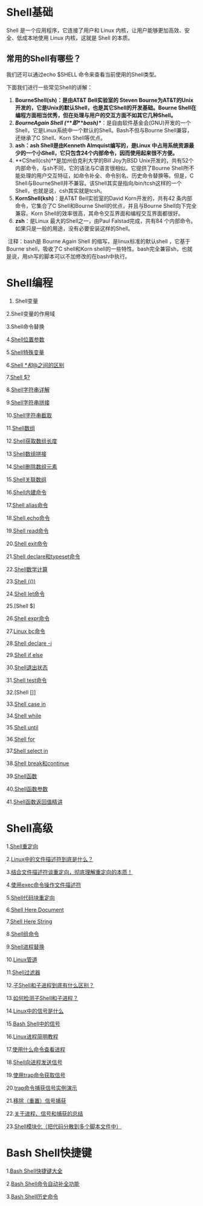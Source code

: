 # Shell基础

Shell 是一个应用程序，它连接了用户和 Linux 内核，让用户能够更加高效、安全、低成本地使用 Linux 内核，这就是 Shell 的本质。

## 常用的Shell有哪些？

我们还可以通过echo $SHELL 命令来查看当前使用的Shell类型。

下面我们进行一些常见Shell的讲解：

1. **BourneShell(sh)：是由AT&T Bell实验室的 Steven Bourne为AT&T的Unix开发的，它是Unix的默认Shell，也是其它Shell的开发基础。Bourne Shell在编程方面相当优秀，但在处理与用户的交互方面不如其它几种Shell。**
2. ***BourneAgain Shell (\**\**即\**\**bash)\****：是自由软件基金会(GNU)开发的一个Shell，它是Linux系统中一个默认的Shell。Bash不但与Bourne Shell兼容，还继承了C Shell、Korn Shell等优点。
3. **ash：ash Shell是由Kenneth Almquist编写的，是Linux 中占用系统资源最少的一个小Shell，它只包含24个内部命令，因而使用起来很不方便。**
4. **CShell(csh)**是加州伯克利大学的Bill Joy为BSD Unix开发的，共有52个内部命令，与sh不同，它的语法与C语言很相似。它提供了Bourne Shell所不能处理的用户交互特征，如命令补全、命令别名、历史命令替换等。但是，C Shell与BourneShell并不兼容。该Shell其实是指向/bin/tcsh这样的一个Shell，也就是说，csh其实就是tcsh。
5. **KornShell(ksh)**：是AT&T Bell实验室的David Korn开发的，共有42 条内部命令，它集合了C Shell和Bourne Shell的优点，并且与Bourne Shell向下完全兼容。Korn Shell的效率很高，其命令交互界面和编程交互界面都很好。
6. **zsh**：是Linux 最大的Shell之一，由Paul Falstad完成，共有84 个内部命令。如果只是一般的用途，没有必要安装这样的Shell。

​    注释：bash是 Bourne Again Shell 的缩写，是linux标准的默认shell ，它基于Bourne shell，吸收了C shell和Korn shell的一些特性。bash完全兼容sh，也就是说，用sh写的脚本可以不加修改的在bash中执行。



# Shell编程

1. Shell变量

2.Shell变量的作用域

3.Shell命令替换

4.[Shell位置参数](http://c.biancheng.net/view/789.html)

5.[Shell特殊变量](http://c.biancheng.net/view/806.html)

6.[Shell $*和$@之间的区别](http://c.biancheng.net/view/vip_4559.html)

7.[Shell $?](http://c.biancheng.net/view/808.html)

8.[Shell字符串详解](http://c.biancheng.net/view/821.html)

9.[Shell字符串拼接](http://c.biancheng.net/view/1114.html)

10.[Shell字符串截取](http://c.biancheng.net/view/1120.html)

11.[Shell数组](http://c.biancheng.net/view/810.html)

12.[Shell获取数组长度](http://c.biancheng.net/view/812.html)

13.[Shell数组拼接](http://c.biancheng.net/view/818.html)

14.[Shell删除数组元素](http://c.biancheng.net/view/819.html)

15.[Shell关联数组](http://c.biancheng.net/view/vip_3234.html)

16.[Shell内建命令](http://c.biancheng.net/view/1136.html)

17.[Shell alias命令](http://c.biancheng.net/view/1138.html)

18.[Shell echo命令](http://c.biancheng.net/view/1142.html)

19.[Shell read命令](http://c.biancheng.net/view/2991.html)

20.[Shell exit命令](http://c.biancheng.net/view/1145.html)

21.[Shell declare和typeset命令](http://c.biancheng.net/view/2709.html)

22.[Shell数学计算](http://c.biancheng.net/view/1169.html)

23.[Shell (())](http://c.biancheng.net/view/2480.html)

24.[Shell let命令](http://c.biancheng.net/view/2504.html)

25.[Shell $[\]](http://c.biancheng.net/view/vip_3235.html)

26.[Shell expr命令](http://c.biancheng.net/view/vip_3236.html)

27.[Linux bc命令](http://c.biancheng.net/view/vip_3237.html)

28.[Shell declare -i](http://c.biancheng.net/view/vip_3238.html)

29.[Shell if else](http://c.biancheng.net/view/1262.html)

30.[Shell退出状态](http://c.biancheng.net/view/2735.html)

31.[Shell test命令](http://c.biancheng.net/view/2742.html)

32.[Shell [[\]]](http://c.biancheng.net/view/2751.html)

33.[Shell case in](http://c.biancheng.net/view/2767.html)

34.[Shell while](http://c.biancheng.net/view/1006.html)

35.[Shell until](http://c.biancheng.net/view/1007.html)

36.[Shell for](http://c.biancheng.net/view/2804.html)

37.[Shell select in](http://c.biancheng.net/view/2829.html)

38.[Shell break和continue](http://c.biancheng.net/view/1011.html)

39.[Shell函数](http://c.biancheng.net/view/1009.html)

40.[Shell函数参数](http://c.biancheng.net/view/2860.html)

41.[Shell函数返回值精讲](http://c.biancheng.net/view/vip_3239.html)



# Shell高级

1.[Shell重定向](http://c.biancheng.net/view/942.html)

2.[Linux中的文件描述符到底是什么？](http://c.biancheng.net/view/vip_3240.html)

3.[结合文件描述符谈重定向，彻底理解重定向的本质！](http://c.biancheng.net/view/vip_3241.html)

4.[使用exec命令操作文件描述符](http://c.biancheng.net/view/vip_3242.html)

5.[Shell代码块重定向](http://c.biancheng.net/view/vip_3243.html)

6.[Shell Here Document](http://c.biancheng.net/view/vip_3244.html)

7.[Shell Here String](http://c.biancheng.net/view/vip_3245.html)

8.[Shell组命令](http://c.biancheng.net/view/vip_3246.html)

9.[Shell进程替换](http://c.biancheng.net/view/vip_3247.html)

10.[Linux管道](http://c.biancheng.net/view/3131.html)

11.[Shell过滤器](http://c.biancheng.net/view/3472.html)

12.[子Shell和子进程到底有什么区别？](http://c.biancheng.net/view/vip_3248.html)

13.[如何检测子Shell和子进程？](http://c.biancheng.net/view/vip_3249.html)

14.[Linux中的信号是什么](http://c.biancheng.net/view/vip_3520.html)

15.[Bash Shell中的信号](http://c.biancheng.net/view/vip_3522.html)

16.[Linux进程简明教程](http://c.biancheng.net/view/vip_3521.html)

17.[使用什么命令查看进程](http://c.biancheng.net/view/vip_3495.html)

18.[Shell向进程发送信号](http://c.biancheng.net/view/vip_3497.html)

19.[使用trap命令获取信号](http://c.biancheng.net/view/vip_3499.html)

20.[trap命令捕获信号实例演示](http://c.biancheng.net/view/vip_3506.html)

21.[移除（重置）信号捕获](http://c.biancheng.net/view/vip_3507.html)

22.[关于进程、信号和捕获的总结](http://c.biancheng.net/view/vip_3508.html)

23.[Shell模块化（把代码分散到多个脚本文件中）](http://c.biancheng.net/view/vip_3250.html)

# Bash Shell快捷键

1.[Bash Shell快捷键大全](http://c.biancheng.net/view/vip_3509.html)

2.[Bash Shell命令自动补全功能](http://c.biancheng.net/view/vip_3510.html)

3.[Bash Shell历史命令](http://c.biancheng.net/view/vip_3512.html)